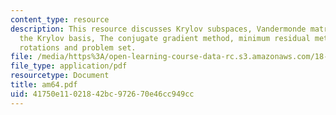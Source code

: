 ```yaml
---
content_type: resource
description: This resource discusses Krylov subspaces, Vandermonde matrix, orthogonalizing
  the Krylov basis, The conjugate gradient method, minimum residual methods, Givens
  rotations and problem set.
file: /media/https%3A/open-learning-course-data-rc.s3.amazonaws.com/18-086-mathematical-methods-for-engineers-ii-spring-2006/41750e11021842bc972670e46cc949cc_am64.pdf
file_type: application/pdf
resourcetype: Document
title: am64.pdf
uid: 41750e11-0218-42bc-9726-70e46cc949cc
---
```

